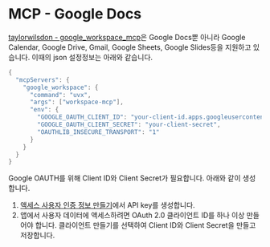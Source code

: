 # MCP - Google Docs

[taylorwilsdon - google_workspace_mcp](https://github.com/taylorwilsdon/google_workspace_mcp)은 Google Docs뿐 아니라 Google Calendar, Google Drive, Gmail, Google Sheets, Google Slides등을 지원하고 있습니다. 이때의 json 설정정보는 아래와 같습니다.

```java
{
  "mcpServers": {
    "google_workspace": {
      "command": "uvx",
      "args": ["workspace-mcp"],
      "env": {
        "GOOGLE_OAUTH_CLIENT_ID": "your-client-id.apps.googleusercontent.com",
        "GOOGLE_OAUTH_CLIENT_SECRET": "your-client-secret",
        "OAUTHLIB_INSECURE_TRANSPORT": "1"
      }
    }
  }
}
```

Google OAUTH를 위해 Client ID와 Client Secret가 필요합니다. 아래와 같이 생성합니다.

1. [액세스 사용자 인증 정보 만들기](https://developers.google.com/workspace/guides/create-credentials?hl=ko)에서 API key를 생성합니다.
2. 앱에서 사용자 데이터에 액세스하려면 OAuth 2.0 클라이언트 ID를 하나 이상 만들어야 합니다. 클라이언트 만들기를 선택하여 Client ID와 Client Secret을 만들고 저장합니다.


